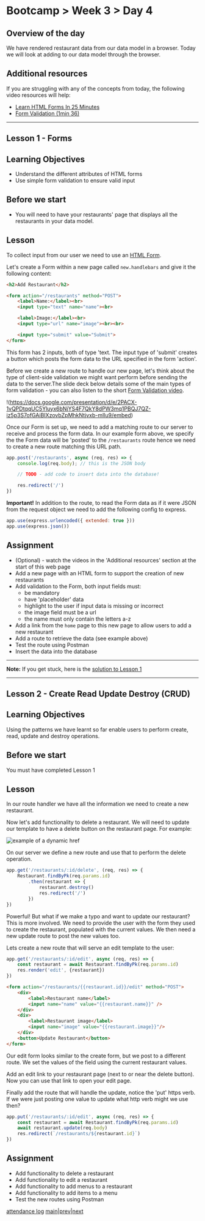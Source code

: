 # Bootcamp > Week 3 > Day 4

## Overview of the day

We have rendered restaurant data from our data model in a browser. Today we will look at adding to our data model through the browser.

## Additional resources
If you are struggling with any of the concepts from today, the following video resources will help:
  * [Learn HTML Forms In 25 Minutes](https://www.youtube.com/watch?v=fNcJuPIZ2WE)
  * [Form Validation (1min 36)](https://www.youtube.com/watch?v=MppB5jaKyZ4)

----

## Lesson 1 - Forms

## Learning Objectives

* Understand the different attributes of HTML forms
* Use simple form validation to ensure valid input

## Before we start
* You will need to have your restaurants' page that displays all the restaurants in your data model.

## Lesson

To collect input from our user we need to use an [HTML Form](https://www.w3schools.com/html/html_forms.asp). 

Let's create a Form within a new page called `new.handlebars` and give it the following content:

```html
<h2>Add Restaurant</h2>

<form action="/restaurants" method="POST">
    <label>Name:</label><br>
    <input type="text" name="name"><br>

    <label>Image:</label><br>
    <input type="url" name="image"><br><br>

    <input type="submit" value="Submit">
</form>
```

This form has 2 inputs, both of type 'text. The input type of 'submit' creates a button which posts the form data to the URL specified in the form 'action'. 

Before we create a new route to handle our new page, let's think about the type of client-side validation we might want perform before sending the data to the server.The slide deck below details some of the main types of form validation - you can also listen to the short [Form Validation video](https://www.youtube.com/watch?v=MppB5jaKyZ4).

!(https://docs.google.com/presentation/d/e/2PACX-1vQPDtqqUC5Yluyx6bNjYS4F7QkY8dPW3mq1PBQJ7QZ-iz5p3S7ofGAiBIXzovbZpMhkNtjvxb-mlIu9/embed)

Once our Form is set up, we need to add a matching route to our server to receive and process the form data. In our example form above, we specify the the Form data will be 'posted' to the `/restaurants` route hence we need to create a new route matching this URL path.

```javascript
app.post('/restaurants', async (req, res) => {
    console.log(req.body); // this is the JSON body

    // TODO - add code to insert data into the database!

    res.redirect('/')
})
```

**Important!** In addition to the route, to read the Form data as if it were JSON from the request object we need to add the following config to express.

```javascript
app.use(express.urlencoded({ extended: true }))
app.use(express.json())
```

## Assignment

* (Optional) - watch the videos in the 'Additional resources' section at the start of this web page
* Add a new page with an HTML form to support the creation of new restaurants
* Add validation to the Form, both input fields must:
     * be mandatory 
     * have 'placeholder' data
     * highlight to the user if input data is missing or incorrect
     * the image field must be a url
     * the name must only contain the letters a-z
* Add a link from the `home` page to this new page to allow users to add a new restaurant
* Add a route to retrieve the data (see example above)
* Test the route using Postman
* Insert the data into the database

---
**Note:**
If you get stuck, here is the [solution to Lesson 1](https://github.com/MultiverseLearningProducts/swe-solutions/tree/main/bootcamp/wk3/day4)

----

## Lesson 2 - Create Read Update Destroy (CRUD)

## Learning Objectives

Using the patterns we have learnt so far enable users to perform create, read, update and destroy operations.

## Before we start

You must have completed Lesson 1

## Lesson

In our route handler we have all the information we need to create a new restaurant. 

Now let's add functionality to delete a restaurant. We will need to update our template to have a delete button on the restaurant page. For example:

![example of a dynamic href](https://user-images.githubusercontent.com/4499581/95022824-5dd14900-0671-11eb-9cb3-2d9caa3cbb30.jpg)

On our server we define a new route and use that to perform the delete operation.

```javascript
app.get('/restaurants/:id/delete', (req, res) => {
    Restaurant.findByPk(req.params.id)
        .then(restaurant => {
            restaurant.destroy()
            res.redirect('/')
        })
})
```
Powerful! But what if we make a typo and want to update our restaurant? This is more involved. We need to provide the user with the form they used to create the restaurant, populated with the current values. We then need a new update route to post the new values too.

Lets create a new route that will serve an edit template to the user:

```javascript
app.get('/restaurants/:id/edit', async (req, res) => {
    const restaurant = await Restaurant.findByPk(req.params.id)
    res.render('edit', {restaurant})
})
```
```html
<form action="/restaurants/{{restaurant.id}}/edit" method="POST">
    <div>
        <label>Restaurant name</label>
        <input name="name" value="{{restaurant.name}}" />
    </div>
    <div>
        <label>Restaurant image</label>
        <input name="image" value="{{restaurant.image}}"/>
    </div>
    <button>Update Restaurant</button>
</form>
```
Our edit form looks similar to the create form, but we post to a different route. We set the values of the field using the current restaurant values.

Add an edit link to your restaurant page (next to or near the delete button). Now you can use that link to open your edit page.

Finally add the route that will handle the update, notice the 'put' https verb. If we were just posting one value to update what http verb might we use then?

```javascript
app.put('/restaurants/:id/edit', async (req, res) => {
    const restaurant = await Restaurant.findByPk(req.params.id)
    await restaurant.update(req.body)
    res.redirect(`/restaurants/${restaurant.id}`)
})
```

## Assignment

* Add functionality to delete a restaurant
* Add functionality to edit a restaurant
* Add functionality to add menus to a restaurant
* Add functionality to add items to a menu
* Test the new routes using Postman

[attendance log](https://platform.multiverse.io/apprentice/attendance-log/166)
[main](/swe)|[prev](/swe/bootcamp/wk3/day3.html)|[next](/swe/bootcamp/wk3/day5.html)